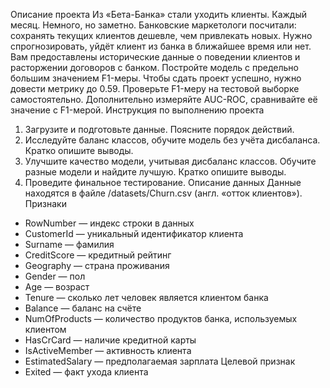 Описание проектаИз «Бета-Банка» стали уходить клиенты. Каждый месяц. Немного, но заметно. Банковские маркетологи посчитали: сохранять текущих клиентов дешевле, чем привлекать новых.Нужно спрогнозировать, уйдёт клиент из банка в ближайшее время или нет. Вам предоставлены исторические данные о поведении клиентов и расторжении договоров с банком. Постройте модель с предельно большим значением F1-меры. Чтобы сдать проект успешно, нужно довести метрику до 0.59. Проверьте F1-меру на тестовой выборке самостоятельно.Дополнительно измеряйте AUC-ROC, сравнивайте её значение с F1-мерой.Инструкция по выполнению проекта1. Загрузите и подготовьте данные. Поясните порядок действий.2. Исследуйте баланс классов, обучите модель без учёта дисбаланса. Кратко опишите выводы.3. Улучшите качество модели, учитывая дисбаланс классов. Обучите разные модели и найдите лучшую. Кратко опишите выводы.4. Проведите финальное тестирование.Описание данныхДанные находятся в файле /datasets/Churn.csv (англ. «отток клиентов»). Признаки* RowNumber — индекс строки в данных* CustomerId — уникальный идентификатор клиента* Surname — фамилия* CreditScore — кредитный рейтинг* Geography — страна проживания* Gender — пол* Age — возраст* Tenure — сколько лет человек является клиентом банка* Balance — баланс на счёте* NumOfProducts — количество продуктов банка, используемых клиентом* HasCrCard — наличие кредитной карты* IsActiveMember — активность клиента* EstimatedSalary — предполагаемая зарплатаЦелевой признак* Exited — факт ухода клиента